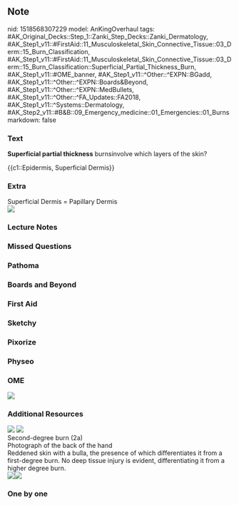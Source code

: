 ## Note
nid: 1518568307229
model: AnKingOverhaul
tags: #AK_Original_Decks::Step_1::Zanki_Step_Decks::Zanki_Dermatology, #AK_Step1_v11::#FirstAid::11_Musculoskeletal_Skin_Connective_Tissue::03_Derm::15_Burn_Classification, #AK_Step1_v11::#FirstAid::11_Musculoskeletal_Skin_Connective_Tissue::03_Derm::15_Burn_Classification::Superficial_Partial_Thickness_Burn, #AK_Step1_v11::#OME_banner, #AK_Step1_v11::^Other::^EXPN::BGadd, #AK_Step1_v11::^Other::^EXPN::Boards&Beyond, #AK_Step1_v11::^Other::^EXPN::MedBullets, #AK_Step1_v11::^Other::^FA_Updates::FA2018, #AK_Step1_v11::^Systems::Dermatology, #AK_Step2_v11::#B&B::09_Emergency_medicine::01_Emergencies::01_Burns
markdown: false

### Text
<b>Superficial partial thickness</b> burnsinvolve which layers of
the skin?
<div>
  {{c1::Epidermis, Superficial Dermis}}
</div>

### Extra
<div>
  Superficial Dermis = Papillary Dermis
</div>
<div><img src="paste-391984485236737.jpg"></div>

### Lecture Notes


### Missed Questions


### Pathoma


### Boards and Beyond


### First Aid


### Sketchy


### Pixorize


### Physeo


### OME
<div class="ome-widget">
  <a href="https://onlinemeded.org?ref=anki"><img src=
  "_OME_AnkiFlashcards_General_4.png"></a>
</div>

### Additional Resources
<img src="paste-7ecaf84c995fc3bf693745db3f922c8d07a828ed.jpg">
<img src="big_5899c5b73b3b0.jpg">
<div>
  <div>
    <div>
      Second-degree burn (2a)
    </div>
  </div>
  <div>
    <div>
      <div>
        Photograph of the back of the hand
      </div>
      <div>
        Reddened skin with a bulla, the presence of which
        differentiates it from a first-degree burn. No deep tissue
        injury is evident, differentiating it from a higher degree
        burn.
      </div>
    </div>
  </div>
</div>
<div><img src="big_5cffc5569c8f3.jpg"><img src=
"paste-511d32a2dd3cd9994eb70fce193f8d8d079be44a.jpg"></div>

### One by one

